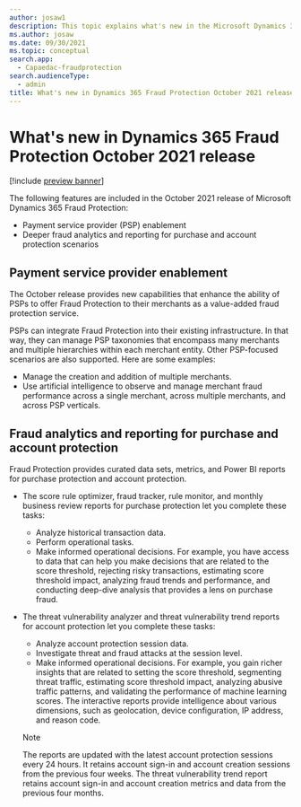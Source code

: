 ```yaml
---
author: josaw1
description: This topic explains what's new in the Microsoft Dynamics 365 Fraud Protection October 2021 release.
ms.author: josaw
ms.date: 09/30/2021
ms.topic: conceptual
search.app: 
  - Capaedac-fraudprotection
search.audienceType:
  - admin
title: What's new in Dynamics 365 Fraud Protection October 2021 release
---
```


# What's new in Dynamics 365 Fraud Protection October 2021 release

[!include [preview banner](includes/preview-banner.md)]

The following features are included in the October 2021 release of Microsoft Dynamics 365 Fraud Protection:

- Payment service provider (PSP) enablement
- Deeper fraud analytics and reporting for purchase and account protection scenarios

## Payment service provider enablement

The October release provides new capabilities that enhance the ability of PSPs to offer Fraud Protection to their merchants as a value-added fraud protection service.

PSPs can integrate Fraud Protection into their existing infrastructure. In that way, they can manage PSP taxonomies that encompass many merchants and multiple hierarchies within each merchant entity. Other PSP-focused scenarios are also supported. Here are some examples:

- Manage the creation and addition of multiple merchants.
- Use artificial intelligence to observe and manage merchant fraud performance across a single merchant, across multiple merchants, and across PSP verticals.

## Fraud analytics and reporting for purchase and account protection

Fraud Protection provides curated data sets, metrics, and Power BI reports for purchase protection and account protection.

- The score rule optimizer, fraud tracker, rule monitor, and monthly business review reports for purchase protection let you complete these tasks:

    - Analyze historical transaction data.
    - Perform operational tasks.
    - Make informed operational decisions. For example, you have access to data that can help you make decisions that are related to the score threshold, rejecting risky transactions, estimating score threshold impact, analyzing fraud trends and performance, and conducting deep-dive analysis that provides a lens on purchase fraud. 

- The threat vulnerability analyzer and threat vulnerability trend reports for account protection let you complete these tasks:

    - Analyze account protection session data.
    - Investigate threat and fraud attacks at the session level.
    - Make informed operational decisions. For example, you gain richer insights that are related to setting the score threshold, segmenting threat traffic, estimating score threshold impact, analyzing abusive traffic patterns, and validating the performance of machine learning scores. The interactive reports provide intelligence about various dimensions, such as geolocation, device configuration, IP address, and reason code.

    > [!NOTE]
    > The reports are updated with the latest account protection sessions every 24 hours. It retains account sign-in and account creation sessions from the previous four weeks. The threat vulnerability trend report retains account sign-in and account creation metrics and data from the previous four months.
